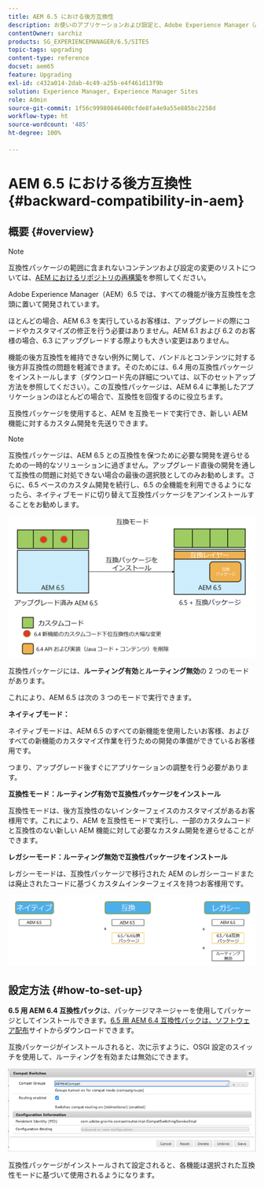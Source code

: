 ```yaml
---
title: AEM 6.5 における後方互換性
description: お使いのアプリケーションおよび設定と、Adobe Experience Manager（AEM）6.5 との互換性を保つ方法について説明します。
contentOwner: sarchiz
products: SG_EXPERIENCEMANAGER/6.5/SITES
topic-tags: upgrading
content-type: reference
docset: aem65
feature: Upgrading
exl-id: c432a014-2dab-4c49-a25b-e4f461d13f9b
solution: Experience Manager, Experience Manager Sites
role: Admin
source-git-commit: 1f56c99980846400cfde8fa4e9a55e885bc2258d
workflow-type: ht
source-wordcount: '485'
ht-degree: 100%

---
```


# AEM 6.5 における後方互換性{#backward-compatibility-in-aem}

## 概要 {#overview}

>[!NOTE]
>
>互換性パッケージの範囲に含まれないコンテンツおよび設定の変更のリストについては、[AEM におけるリポジトリの再構築](/help/sites-deploying/repository-restructuring.md)を参照してください。

Adobe Experience Manager（AEM）6.5 では、すべての機能が後方互換性を念頭に置いて開発されています。

ほとんどの場合、AEM 6.3 を実行しているお客様は、アップグレードの際にコードやカスタマイズの修正を行う必要はありません。AEM 6.1 および 6.2 のお客様の場合、6.3 にアップグレードする際よりも大きい変更はありません。

機能の後方互換性を維持できない例外に関して、バンドルとコンテンツに対する後方非互換性の問題を軽減できます。そのためには、6.4 用の互換性パッケージをインストールします（ダウンロード先の詳細については、以下のセットアップ方法を参照してください）。この互換性パッケージは、AEM 6.4 に準拠したアプリケーションのほとんどの場合で、互換性を回復するのに役立ちます。

互換性パッケージを使用すると、AEM を互換モードで実行でき、新しい AEM 機能に対するカスタム開発を先送りできます。

>[!NOTE]
>
>互換性パッケージは、AEM 6.5 との互換性を保つために必要な開発を遅らせるための一時的なソリューションに過ぎません。アップグレード直後の開発を通して互換性の問題に対処できない場合の最後の選択肢としてのみお勧めします。さらに、6.5 ベースのカスタム開発を続行し、6.5 の全機能を利用できるようになったら、ネイティブモードに切り替えて互換性パッケージをアンインストールすることをお勧めします。

![sase](assets/sase.png)

互換性パッケージには、**ルーティング有効**&#x200B;と&#x200B;**ルーティング無効**&#x200B;の 2 つのモードがあります。

これにより、AEM 6.5 は次の 3 つのモードで実行できます。

**ネイティブモード：**

ネイティブモードは、AEM 6.5 のすべての新機能を使用したいお客様、およびすべての新機能のカスタマイズ作業を行うための開発の準備ができているお客様用です。

つまり、アップグレード後すぐにアプリケーションの調整を行う必要があります。

**互換性モード：ルーティング有効で互換性パッケージをインストール**

互換性モードは、後方互換性のないインターフェイスのカスタマイズがあるお客様用です。これにより、AEM を互換性モードで実行し、一部のカスタムコードと互換性のない新しい AEM 機能に対して必要なカスタム開発を遅らせることができます。

**レガシーモード：ルーティング無効で互換性パッケージをインストール**

レガシーモードは、互換性パッケージで移行された AEM のレガシーコードまたは廃止されたコードに基づくカスタムインターフェイスを持つお客様用です。

![sapte](assets/sapte.png)

## 設定方法 {#how-to-set-up}

**6.5 用 AEM 6.4 互換性パック**&#x200B;は、パッケージマネージャーを使用してパッケージとしてインストールできます。[6.5 用 AEM 6.4 互換性パックは、ソフトウェア配布](https://experience.adobe.com/#/downloads/content/software-distribution/en/aem.html?fulltext=compat*&amp;orderby=%40jcr%3Acontent%2Fjcr%3AlastModified&amp;orderby.sort=desc&amp;layout=list&amp;p.offset=0&amp;p.limit=20&amp;package=%2Fcontent%2Fsoftware-distribution%2Fen%2Fdetails.html%2Fcontent%2Fdam%2Faem%2Fpublic%2Fadobe%2Fpackages%2Fcq650%2Fcompatpack%2Faem-compat-cq65-to-cq64)サイトからダウンロードできます。

互換パッケージがインストールされると、次に示すように、OSGI 設定のスイッチを使用して、ルーティングを有効または無効にできます。

![互換スイッチ](assets/compat-switches.png)

互換性パッケージがインストールされて設定されると、各機能は選択された互換性モードに基づいて使用されるようになります。
